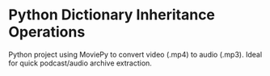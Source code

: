 ﻿# Python Dictionary Inheritance Operations
 Python project using MoviePy to convert video (.mp4) to audio (.mp3). Ideal for quick podcast/audio archive extraction.
